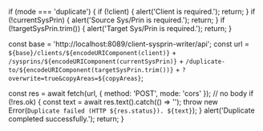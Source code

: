 if (mode === 'duplicate') {
  if (!client) { alert('Client is required.'); return; }
  if (!currentSysPrin) { alert('Source Sys/Prin is required.'); return; }
  if (!targetSysPrin.trim()) { alert('Target Sys/Prin is required.'); return; }

  const base = 'http://localhost:8089/client-sysprin-writer/api';
  const url =
    `${base}/clients/${encodeURIComponent(client)}` +
    `/sysprins/${encodeURIComponent(currentSysPrin)}` +
    `/duplicate-to/${encodeURIComponent(targetSysPrin.trim())}` +
    `?overwrite=true&copyAreas=${copyAreas}`;

  const res = await fetch(url, { method: 'POST', mode: 'cors' }); // no body
  if (!res.ok) {
    const text = await res.text().catch(() => '');
    throw new Error(`Duplicate failed (HTTP ${res.status}). ${text}`);
  }
  alert('Duplicate completed successfully.');
  return;
}
